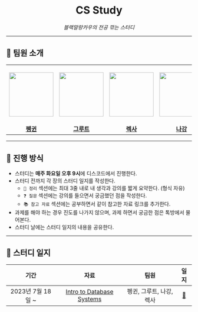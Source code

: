 <div align="center">
  <h1>CS Study</h1>
  <p><i>블랙말랑카우의 전공 깎는 스터디</i></p>
</div>

---

## 👋 팀원 소개

<table>
  <tr height="160px">
    <th align="center" width="150px">
      <a href="https://github.com/CoodingPenguin"><img height="120px" width="120px" src="https://avatars.githubusercontent.com/u/37505775?s=460&u=44732fef53503e63d47192ce5c2de747eff5f0c6&v=4"/>
    </th>
    <th align="center" width="150px">
      <a href="https://github.com/iamgroooooot"><img height="120px" width="120px" src="https://avatars.githubusercontent.com/u/38830620?v=4"/></a>
    </th>
    <th align="center" width="150px">
      <a href="https://github.com/jonyejin"><img height="120px" width="120px" src="https://avatars.githubusercontent.com/u/77298353?v=4"/></a>
    </th>
    <th align="center" width="150px">
      <a href="https://github.com/nagunt"><img height="120px" width="120px" src="https://avatars.githubusercontent.com/u/19218446?v=4"/></a>
    </th>
  </tr>
  <tr>
    <td align="center" width="150px">
      <a href="https://github.com/coodingpenguin"><strong>펭귄</strong></a>
    </td>
    <td align="center" width="150px">
      <a href="https://github.com/iamgroooooot"><strong>그루트</strong></a>
    </td>
    <td align="center" width="150px">
      <a href="https://github.com/jonyejin"><strong>렉사</strong></a>
    </td>
    <td align="center" width="150px">
      <a href="https://github.com/nagunt"><strong>나강</strong></a>
    </td>
  </tr>
</table>

---

## 📌 진행 방식

- 스터디는 **매주 화요일 오후 9시**에 디스코드에서 진행한다.
- 스터디 전까지 각 장의 스터디 일지를 작성한다.
  - `📝 정리` 섹션에는 최대 3줄 내로 내 생각과 강의를 짧게 요약한다. (형식 자유)
  - `❓ 질문` 섹션에는 강의를 들으면서 궁금했던 점을 작성한다.
  - `📚 참고 자료` 섹션에는 공부하면서 같이 참고한 자료 링크를 추가한다.
- 과제를 해야 하는 경우 진도를 나가지 않으며, 과제 하면서 궁금한 점은 톡방에서 물어본다.
- 스터디 날에는 스터디 일지의 내용을 공유한다.

---

## 📄 스터디 일지

|       기간        |                                               자료                                                |           팀원           |                   일지                   |
| :---------------: | :-----------------------------------------------------------------------------------------------: | :----------------------: | :--------------------------------------: |
| 2023년 7월 18일 ~ | [Intro to Database Systems](https://youtube.com/playlist?list=PLSE8ODhjZXjaKScG3l0nuOiDTTqpfnWFf) | 펭귄, 그루트, 나강, 렉사 | [📝](./01-cmu-intro-to-database-systems) |
